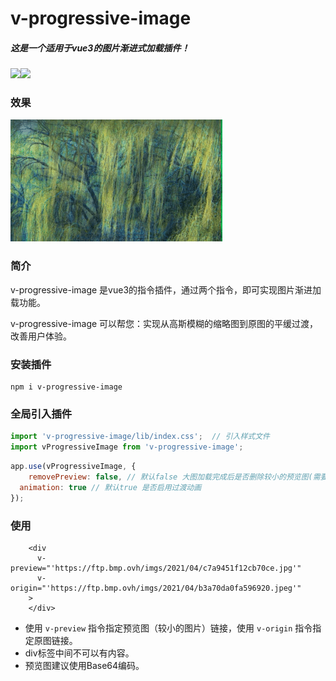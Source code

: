 # v-progressive-image

##### 这是一个适用于vue3的图片渐进式加载插件！

<a href="https://www.npmjs.com/package/v-progressive-image"><img src="https://img.shields.io/npm/v/v-progressive-image"></a><img src="https://img.shields.io/badge/vue-3.x-brightgreen">

### 效果

![v-progressive-image](./v-progressive-image.gif)

### 简介

v-progressive-image 是vue3的指令插件，通过两个指令，即可实现图片渐进加载功能。

v-progressive-image 可以帮您：实现从高斯模糊的缩略图到原图的平缓过渡，改善用户体验。

### 安装插件

```
npm i v-progressive-image
```

### 全局引入插件

```javascript
import 'v-progressive-image/lib/index.css';  // 引入样式文件
import vProgressiveImage from 'v-progressive-image';
```

```javascript
app.use(vProgressiveImage, {
	removePreview: false, // 默认false 大图加载完成后是否删除较小的预览图(需要进行DOM操作)
  animation: true // 默认true 是否启用过渡动画
});
```

### 使用

```vue
    <div
      v-preview="'https://ftp.bmp.ovh/imgs/2021/04/c7a9451f12cb70ce.jpg'"
      v-origin="'https://ftp.bmp.ovh/imgs/2021/04/b3a70da0fa596920.jpeg'"
    >
    </div>
```

- 使用 `v-preview` 指令指定预览图（较小的图片）链接，使用 `v-origin` 指令指定原图链接。
- div标签中间不可以有内容。
- 预览图建议使用Base64编码。